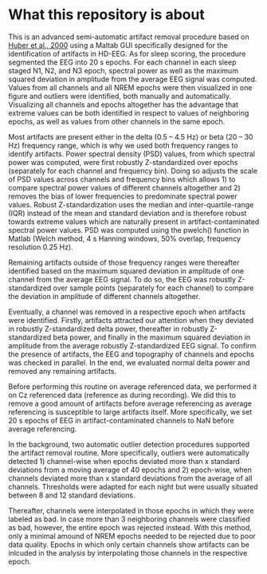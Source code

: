 # What this repository is about

This is an advanced semi-automatic artifact removal procedure based on [Huber et al., 2000](https://journals.lww.com/neuroreport/Fulltext/2000/10200/Exposure_to_pulsed_high_frequency_electromagnetic.12.aspx?casa_token=rmSXsQLiWZcAAAAA:9g0JXdXUpAJycVWzDSCLXKynmKeGpbXGJvZkrRGzSw5tifqkBLWYyfESIq4814-SpcqtBomfWBGnYf1-wyrbWbak) using a Maltab GUI specifically designed for the identification of artifacts in HD-EEG. As for sleep scoring, the procedure segmented the EEG into 20 s epochs. For each channel in each sleep staged N1, N2, and N3 epoch, spectral power as well as the maximum squared deviation in amplitude from the average EEG signal was computed. Values from all channels and all NREM epochs were then visualized in one figure and outliers were identified, both manually and automatically. Visualizing all channels and epochs altogether has the advantage that extreme values can be both identified in respect to values of neighboring epochs, as well as values from other channels in the same epoch.

Most artifacts are present either in the delta (0.5 – 4.5 Hz) or beta (20 – 30 Hz) frequency range, which is why we used both frequency ranges to identify artifacts. Power spectral density (PSD) values, from which spectral power was computed, were first robustly Z-standardized over epochs (separately for each channel and frequency bin). Doing so adjusts the scale of PSD values across channels and frequency bins which allows 1) to compare spectral power values of different channels altogether and 2) removes the bias of lower frequencies to predominate spectral power values. Robust Z-standardization uses the median and inter-quartile-range (IQR) instead of the mean and standard deviation and is therefore robust towards extreme values which are naturally present in artifact-contaminated spectral power values. PSD was computed using the pwelch() function in Matlab (Welch method, 4 s Hanning windows, 50% overlap, frequency resolution 0.25 Hz). 

Remaining artifacts outside of those frequency ranges were thereafter identified based on the maximum squared deviation in amplitude of one channel from the average EEG signal. To do so, the EEG was robustly Z-standardized over sample points (separately for each channel) to compare the deviation in amplitude of different channels altogether.

Eventually, a channel was removed in a respective epoch when artifacts were identified. Firstly, artifacts attracted our attention when they deviated in robustly Z-standardized delta power, thereafter in robustly Z-standardized beta power, and finally in the maximum squared deviation in amplitude from the average robustly Z-standardized EEG signal. To confirm the presence of artifacts, the EEG and topography of channels and epochs was checked in parallel. In the end, we evaluated normal delta power and removed any remaining artifacts. 

Before performing this routine on average referenced data, we performed it on Cz referenced data (reference as during recording). We did this to remove a good amount of artifacts before average referencing as average referencing is susceptible to large artifacts itself. More specifically, we set 20 s epochs of EEG in artifact-contaminated channels to NaN before average referencing. 

In the background, two automatic outlier detection procedures supported the artifact removal routine. More specifically, outliers were automatically detected 1) channel-wise when epochs deviated more than x standard deviations from a moving average of 40 epochs and 2) epoch-wise, when channels deviated more than x standard deviations from the average of all channels. Thresholds were adapted for each night but were usually situated between 8 and 12 standard deviations.

Thereafter, channels were interpolated in those epochs in which they were labeled as bad. In case more than 3 neighboring channels were classified as bad, however, the entire epoch was rejected instead. With this method, only a minimal amound of NREM epochs needed to be rejected due to poor data quality. Epochs in which only certain channels show artifacts can be inlcuded in the analysis by interpolating those channels in the respective epoch.
